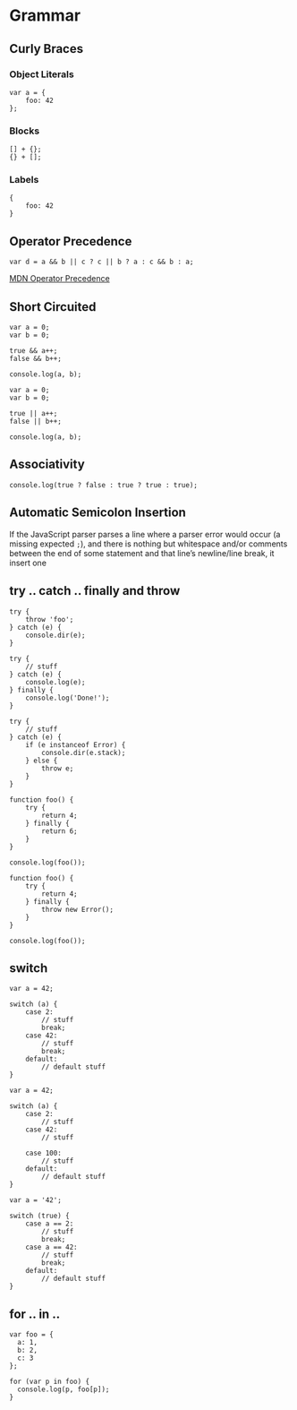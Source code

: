 # Grammar

## Curly Braces

### Object Literals

```
var a = {
	foo: 42
};
```

### Blocks

```
[] + {};
{} + [];
```

### Labels

```
{
	foo: 42
}
```


## Operator Precedence

```
var d = a && b || c ? c || b ? a : c && b : a;
```

[MDN Operator Precedence](https://developer.mozilla.org/en-US/docs/Web/JavaScript/Reference/Operators/Operator_Precedence)


## Short Circuited

```
var a = 0;
var b = 0;

true && a++;
false && b++;

console.log(a, b);
```

```
var a = 0;
var b = 0;

true || a++;
false || b++;

console.log(a, b);
```


## Associativity

```
console.log(true ? false : true ? true : true);
```

## Automatic Semicolon Insertion

If the JavaScript parser parses a line where a parser error would occur (a missing expected `;`), and there is nothing but whitespace and/or comments between the end of some statement and that line’s newline/line break, it insert one


## try .. catch .. finally and throw

```
try {
    throw 'foo';
} catch (e) {
    console.dir(e);
}
```

```
try {
	// stuff
} catch (e) {
    console.log(e);
} finally {
	console.log('Done!');
}
```

```
try {
    // stuff
} catch (e) {
	if (e instanceof Error) {
	    console.dir(e.stack);
	} else {
		throw e;
	}
}
```

```
function foo() {
	try {
		return 4;
	} finally {
		return 6;
	}
}

console.log(foo());
```

```
function foo() {
	try {
		return 4;
	} finally {
		throw new Error();
	}
}

console.log(foo());
```


## switch

```
var a = 42;

switch (a) {
	case 2:
		// stuff
		break;
	case 42:
		// stuff
		break;
	default:
		// default stuff
}
```

```
var a = 42;

switch (a) {
	case 2:
		// stuff
	case 42:
		// stuff

	case 100:
		// stuff
	default:
		// default stuff
}
```

```
var a = '42';

switch (true) {
	case a == 2:
		// stuff
		break;
	case a == 42:
		// stuff
		break;
	default:
		// default stuff
}
```
## for .. in ..

```
var foo = {
  a: 1,
  b: 2,
  c: 3
};

for (var p in foo) {
  console.log(p, foo[p]);
}
```
